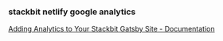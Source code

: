 ###  stackbit netlify google analytics


[Adding Analytics to Your Stackbit Gatsby Site - Documentation](https://docs.stackbit.com/using-gatsby/analytics/ "Adding Analytics to Your Stackbit Gatsby Site - Documentation")


 

```

```
